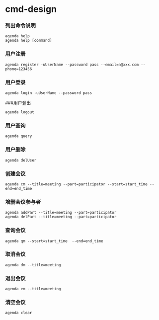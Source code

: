 # cmd-design

### 列出命令说明

```
agenda help
agenda help [command]
```

### 用户注册

```
agenda register -uUserName --password pass --email=a@xxx.com --phone=123456
```

### 用户登录

```
agenda login -uUserName --password pass
```

###用户登出

```
agenda logout
```

### 用户查询

```
agenda query
```

### 用户删除

```
agenda delUser
```

### 创建会议

```
agenda cm --title=meeting --part=participator --start=start_time --end=end_time
```

### 增删会议参与者

```
agenda addPart --title=meeting --part=participator
agenda delPart --title=meeting --part=participator
```

### 查询会议

```
agenda qm --start=start_time  --end=end_time
```

### 取消会议

```
agenda dm --title=meeting
```

### 退出会议

```
agenda em --title=meeting
```

### 清空会议

```
agenda clear
```





